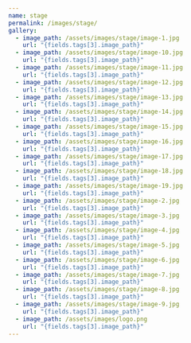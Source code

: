 ```yaml
---
name: stage
permalink: /images/stage/
gallery:
  - image_path: /assets/images/stage/image-1.jpg
    url: "{fields.tags[3].image_path}"
  - image_path: /assets/images/stage/image-10.jpg
    url: "{fields.tags[3].image_path}"
  - image_path: /assets/images/stage/image-11.jpg
    url: "{fields.tags[3].image_path}"
  - image_path: /assets/images/stage/image-12.jpg
    url: "{fields.tags[3].image_path}"
  - image_path: /assets/images/stage/image-13.jpg
    url: "{fields.tags[3].image_path}"
  - image_path: /assets/images/stage/image-14.jpg
    url: "{fields.tags[3].image_path}"
  - image_path: /assets/images/stage/image-15.jpg
    url: "{fields.tags[3].image_path}"
  - image_path: /assets/images/stage/image-16.jpg
    url: "{fields.tags[3].image_path}"
  - image_path: /assets/images/stage/image-17.jpg
    url: "{fields.tags[3].image_path}"
  - image_path: /assets/images/stage/image-18.jpg
    url: "{fields.tags[3].image_path}"
  - image_path: /assets/images/stage/image-19.jpg
    url: "{fields.tags[3].image_path}"
  - image_path: /assets/images/stage/image-2.jpg
    url: "{fields.tags[3].image_path}"
  - image_path: /assets/images/stage/image-3.jpg
    url: "{fields.tags[3].image_path}"
  - image_path: /assets/images/stage/image-4.jpg
    url: "{fields.tags[3].image_path}"
  - image_path: /assets/images/stage/image-5.jpg
    url: "{fields.tags[3].image_path}"
  - image_path: /assets/images/stage/image-6.jpg
    url: "{fields.tags[3].image_path}"
  - image_path: /assets/images/stage/image-7.jpg
    url: "{fields.tags[3].image_path}"
  - image_path: /assets/images/stage/image-8.jpg
    url: "{fields.tags[3].image_path}"
  - image_path: /assets/images/stage/image-9.jpg
    url: "{fields.tags[3].image_path}"
  - image_path: /assets/images/logo.png
    url: "{fields.tags[3].image_path}"
---
```


